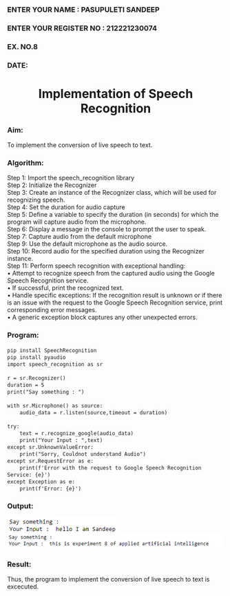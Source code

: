  <H3>ENTER YOUR NAME : PASUPULETI SANDEEP</H3>
<H3>ENTER YOUR REGISTER NO : 212221230074</H3>
<H3>EX. NO.8</H3>
<H3>DATE:</H3>
<H1 ALIGN =CENTER>Implementation of Speech Recognition</H1>
<H3>Aim:</H3> 
 To implement the conversion of live speech to text.<BR>
<h3>Algorithm:</h3>
Step 1: Import the speech_recognition library<Br>
Step 2: Initialize the Recognizer<Br>
Step 3: Create an instance of the Recognizer class, which will be used for recognizing speech.<Br>
Step 4: Set the duration for audio capture<Br>
Step 5: Define a variable to specify the duration (in seconds) for which the program will capture audio from the microphone.<Br>
Step 6: Display a message in the console to prompt the user to speak.<Br>
Step 7: Capture audio from the default microphone<Br>
Step 9: Use the default microphone as the audio source.<Br>
Step 10: Record audio for the specified duration using the Recognizer instance.<Br>
Step 11: Perform speech recognition with exceptional handling:<Br>
•	Attempt to recognize speech from the captured audio using the Google Speech Recognition service.<Br>
•	If successful, print the recognized text.<Br>
•	Handle specific exceptions: If the recognition result is unknown or if there is an issue with the request to the Google Speech Recognition service, print corresponding error messages.<Br>
•	A generic exception block captures any other unexpected errors.<Br>

<H3>Program:</H3>

```
pip install SpeechRecognition
pip install pyaudio
import speech_recognition as sr

r = sr.Recognizer()
duration = 5
print("Say something : ")

with sr.Microphone() as source:
    audio_data = r.listen(source,timeout = duration)

try:
    text = r.recognize_google(audio_data)
    print("Your Input : ",text)
except sr.UnknownValueError:
    print("Sorry, Couldnot understand Audio")
except sr.RequestError as e:
    print(f'Error with the request to Google Speech Recognition Service: {e}')
except Exception as e:
    print(f'Error: {e}')
```
<H3> Output:</H3>

![output1](output1.png)
![output1](output2.png)


<H3> Result:</H3>

Thus, the program to implement the conversion of live speech to text is excecuted.

